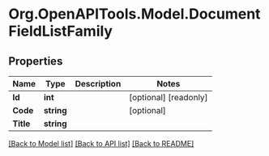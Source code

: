 
# Org.OpenAPITools.Model.DocumentFieldListFamily

## Properties

Name | Type | Description | Notes
------------ | ------------- | ------------- | -------------
**Id** | **int** |  | [optional] [readonly] 
**Code** | **string** |  | [optional] 
**Title** | **string** |  | 

[[Back to Model list]](../README.md#documentation-for-models)
[[Back to API list]](../README.md#documentation-for-api-endpoints)
[[Back to README]](../README.md)

